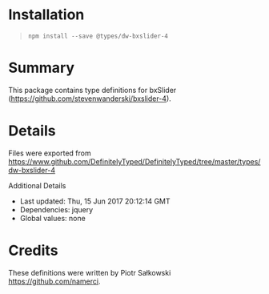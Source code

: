 # Installation
> `npm install --save @types/dw-bxslider-4`

# Summary
This package contains type definitions for bxSlider (https://github.com/stevenwanderski/bxslider-4).

# Details
Files were exported from https://www.github.com/DefinitelyTyped/DefinitelyTyped/tree/master/types/dw-bxslider-4

Additional Details
 * Last updated: Thu, 15 Jun 2017 20:12:14 GMT
 * Dependencies: jquery
 * Global values: none

# Credits
These definitions were written by Piotr Sałkowski <https://github.com/namerci>.
